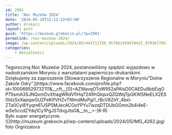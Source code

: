 ```yaml
---
id: 2901
title: 'Noc Muzeów 2024'
date: '2024-05-19T12:12:22+02:00'
author: drukarz
layout: post
guid: 'https://muzeum.grebocin.pl/?p=2901'
permalink: /noc-muzeow-2024/
image: /wp-content/uploads/2024/05/443712150_957681459478422_87936778537787477_n.jpg
categories:
    - Aktualności
---
```


<div class="xdj266r x11i5rnm xat24cr x1mh8g0r x1vvkbs x126k92a"><div dir="auto">Tegoroczną Noc Muzeów 2024, postanowiliśmy spędzić wyjazdowo w nadodrzańskim Moryniu z warsztatami papierniczo-drukarskimi. Dziękujemy za zaproszenie <span class="html-span xdj266r x11i5rnm xat24cr x1mh8g0r xexx8yu x4uap5 x18d9i69 xkhd6sd x1hl2dhg x16tdsg8 x1vvkbs">[<span class="xt0psk2">Stowarzyszenie Regionalne w Moryniu”Dolne Zakole Odry”.</span>](https://www.facebook.com/profile.php?id=100069529732111&__cft__[0]=AZWavqOToW952aPAIsD0CAEDu8bbEiqOP75smA3SJNQxmDvXttagWRdVfiHq7249hQlqsxQZQWqTpGKWSNeELX2ES0IdzSxXapqwGUZFeKIfVHZvTNlmdMuPgi1_rBcV8ZnY_4bxl-ZTa0Cyi8Yyqm61JSP5MJecACOoYPYu7wzqDTDUbGOmn2b4i4eE-wSe5ccdZYdq1Cy1PgJSTdvgJtsG&__tn__=-]K-R)</span></div><div dir="auto">Było super energetycznie.</div><div dir="auto">![](http://muzeum.grebocin.pl/wp-content/uploads/2024/05/IMG_4262.jpg)</div></div><div dir="auto">foto Orgnizatora</div>